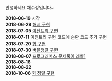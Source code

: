 안녕하세요 채수정입니다~

**2018-06-19** 시작 <br/>
**2018-06-29** [해시 구현](https://github.com/JeonSeonYoung/algorithmStudy/blob/master/soojung/javascript/Hash.html) <br/>
**2018-07-05** [이진트리 구현](https://github.com/JeonSeonYoung/algorithmStudy/blob/master/soojung/javascript/BinaryTree.html) <br/>
**2018-07-11** 이진트리 구현 코드에 순환 코드 추가 구현 <br/>
**2018-07-20** [힙 구현](https://github.com/JeonSeonYoung/algorithmStudy/blob/master/soojung/javascript/Heap.html) <br/>
**2018-07-30** [버블정렬 구현](https://github.com/JeonSeonYoung/algorithm/blob/master/soojung/javascript/bubbleSort.html) <br/>
**2018-08-07** [프로그래머스 문제풀이 레벨1](https://github.com/JeonSeonYoung/algorithm/blob/master/soojung/javascript/programmers_lv1.js) <br/>
**2018-08-16** <br/> 
**2018-08-22** <br/>
**2018-10-06** [퀵 정렬 구현](https://github.com/JeonSeonYoung/algorithm/blob/master/soojung/javascript/QuickSort.html) <br/>
